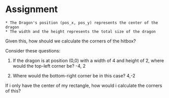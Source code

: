 # Assignment
<!--
Complete the bottom half of the main() function using two for-loops.

    1. In the first for-loop, describe() all of the dragons, starting with the first dragon in the
    list and ending with the last dragon in the list.

    2. In the next for-loop, have each dragon breathe_fire at coordinate x=3, y=3. Pass in all of the
    *other* dragons (not the one breathing fire) as the units parameters so we can see if they get hit.

Pass in the dragons in /ascending/ index order. For example, when Blue Dragon breathes fire, it should
breathe fire on the other dragons in this order:

    - Green Dragon
    - Red Dragon
    - Black Dragon
-->

    * The Dragon's position (pos_x, pos_y) represents the center of the dragon
    * The width and the height represents the total size of the dragon

Given this, how should we calculate the corners of the hitbox?

Consider these questions:

1. If the dragon is at position (0,0) with a width of 4 and height of 2, where
   would the top-left corner be?
        -4, 2

2. Where would the bottom-right corner be in this case?
        4,-2

If i only have the center of my rectangle, how would i calculate the corners of this?

